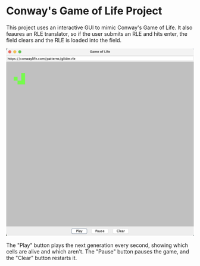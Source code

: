 # Conway's Game of Life Project

This project uses an interactive GUI to mimic Conway's Game of Life. It also feaures an RLE translator, so if the user submits an RLE and hits enter, the field clears and the RLE is loaded into the field.


![GameOfLife](Screenshots/GameOfLife.png)

The "Play" button plays the next generation every second, showing which cells are alive and which aren't. The "Pause" button pauses the game, and the "Clear" button restarts it.

